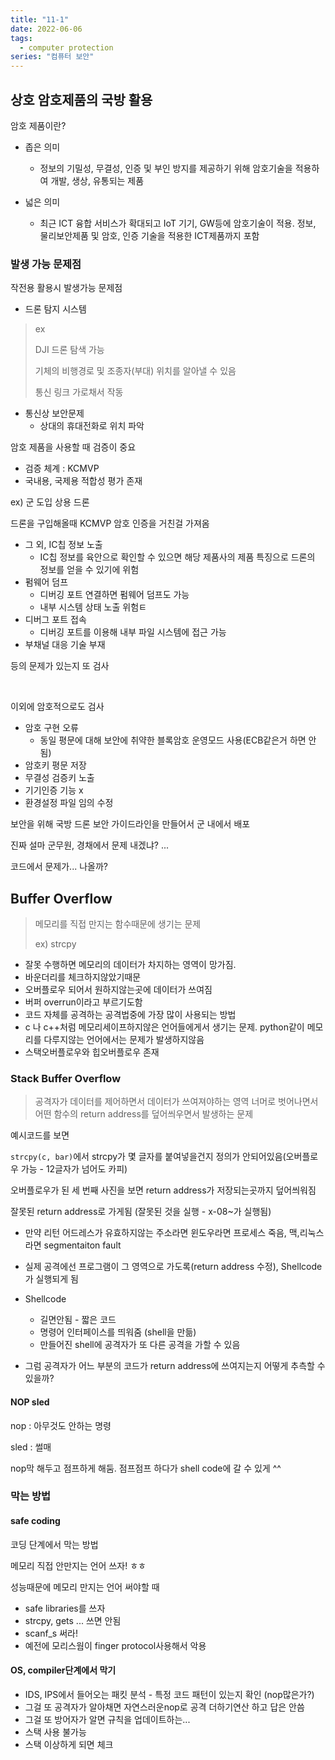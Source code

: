 ```yaml
---
title: "11-1"
date: 2022-06-06
tags:
  - computer protection
series: "컴퓨터 보안"
---
```










## 상호 암호제품의 국방 활용

암호 제품이란?

* 좁은 의미
  * 정보의 기밀성, 무결성, 인증 및 부인 방지를 제공하기 위해 암호기술을 적용하여 개발, 생상, 유통되는 제품

* 넓은 의미
  * 최근 ICT 융합 서비스가 확대되고 IoT 기기, GW등에 암호기술이 적용. 정보, 물리보안제품 및 암호, 인증 기술을 적용한 ICT제품까지 포함



### 발생 가능 문제점

작전용 활용시 발생가능 문제점

* 드론 탐지 시스템

> ex
>
> DJI 드론 탐색 가능
>
> 기체의 비행경로 및 조종자(부대) 위치를 알아낼 수 있음
>
> 통신 링크 가로채서 작동

* 통신상 보안문제
  * 상대의 휴대전화로 위치 파악

암호 제품을 사용할 때 검증이 중요

* 검증 체계 : KCMVP
* 국내용, 국제용 적합성 평가 존재



ex) 군 도입 상용 드론

드론을 구입해올때 KCMVP 암호 인증을 거친걸 가져옴

* 그 외, IC칩 정보 노출
  * IC칩 정보를 육안으로 확인할 수 있으면 해당 제품사의 제품 특징으로 드론의 정보를 얻을 수 있기에 위험
* 펌웨어 덤프
  * 디버깅 포트 연결하면 펌웨어 덤프도 가능
  * 내부 시스템 상태 노출 위험ㅌ
* 디버그 포트 접속
  * 디버깅 포트를 이용해 내부 파일 시스템에 접근 가능
* 부채널 대응 기술 부재

등의 문제가 있는지 또 검사



<br/>

이외에 암호적으로도 검사

* 암호 구현 오류
  * 동일 평문에 대해 보안에 취약한 블록암호 운영모드 사용(ECB같은거 하면 안됨)
* 암호키 평문 저장
* 무결성 검증키 노출
* 기기인증 기능 x
* 환경설정 파일 임의 수정



보안을 위해 국방 드론 보안 가이드라인을 만들어서 군 내에서 배포



진짜 설마 군무원, 경채에서 문제 내겠냐? ...

코드에서 문제가... 나올까?





## Buffer Overflow

> 메모리를 직접 만지는 함수때문에 생기는 문제
>
> ex) strcpy

* 잘못 수행하면 메모리의 데이터가 차지하는 영역이 망가짐.
* 바운더리를 체크하지않았기때문
* 오버플로우 되어서 원하지않는곳에 데이터가 쓰여짐
* 버퍼 overrun이라고 부르기도함
* 코드 자체를 공격하는 공격법중에 가장 많이 사용되는 방법
* c 나 c++처럼 메모리세이프하지않은 언어들에게서 생기는 문제. python같이 메모리를 다루지않는 언어에서는 문제가 발생하지않음
* 스택오버플로우와 힙오버플로우 존재



### Stack Buffer Overflow

> 공격자가 데이터를 제어하면서 데이터가 쓰여져야하는 영역 너머로 벗어나면서 어떤 함수의 return address를 덮어씌우면서 발생하는 문제

예시코드를 보면 

`strcpy(c, bar)`에서 strcpy가 몇 글자를 붙여넣을건지 정의가 안되어있음(오버플로우 가능 - 12글자가 넘어도 카피)

오버플로우가 된 세 번째 사진을 보면 return address가 저장되는곳까지 덮어씌워짐

잘못된 return address로 가게됨 (잘못된 것을 실행 - x-08~가 실행됨)

* 만약 리턴 어드레스가 유효하지않는 주소라면 윈도우라면 프로세스 죽음, 맥,리눅스라면 segmentaiton fault
* 실제 공격에선 프로그램이 그 영역으로 가도록(return address 수정), Shellcode가 실행되게 됨

* Shellcode
  * 길면안됨 - 짧은 코드
  * 명령어 인터페이스를 띄워줌 (shell을 만듦)
  * 만들어진 shell에 공격자가 또 다른 공격을 가할 수 있음
* 그럼 공격자가 어느 부분의 코드가 return address에  쓰여지는지 어떻게 추측할 수 있을까?

#### NOP sled

nop : 아무것도 안하는 명령

sled : 썰매

nop막 해두고 점프하게 해둠. 점프점프 하다가 shell code에 갈 수 있게 ^^



### 막는 방법

#### safe coding

코딩 단계에서 막는 방법

메모리 직접 안만지는 언어 쓰자! ㅎㅎ

성능때문에 메모리 만지는 언어 써야할 때

* safe libraries를 쓰자
* strcpy, gets ... 쓰면 안됨
* scanf_s 써라!
* 예전에 모리스웜이 finger protocol사용해서 악용



#### OS, compiler단계에서 막기

* IDS, IPS에서 들어오는 패킷 분석 - 특정 코드 패턴이 있는지 확인 (nop많은가?)
* 그걸 또 공격자가 알아채면 자연스러운nop로 공격 더하기연산 하고 답은 안씀
* 그걸 또 방어자가 알면 규칙을 업데이트하는...
*  스택 사용 불가능
* 스택 이상하게 되면 체크
